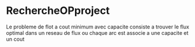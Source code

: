 # RechercheOPproject
Le probleme de flot a cout minimum avec capacite consiste a trouver le flux optimal dans un reseau de flux ou chaque arc est associe a une capacite et un cout
